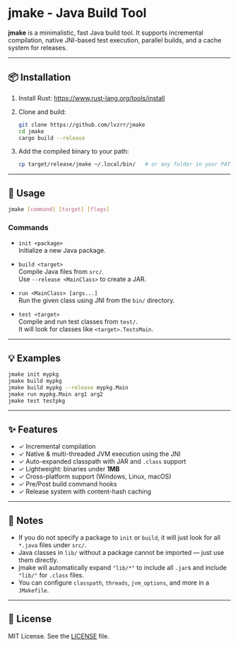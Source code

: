 # jmake - Java Build Tool

**jmake** is a minimalistic, fast Java build tool. It supports incremental compilation, native JNI-based test execution, parallel builds, and a cache system for releases.

---

## 📦 Installation

1. Install Rust: https://www.rust-lang.org/tools/install

2. Clone and build:

    ```bash
    git clone https://github.com/lvzrr/jmake
    cd jmake
    cargo build --release
    ```

3. Add the compiled binary to your path:

    ```bash
    cp target/release/jmake ~/.local/bin/   # or any folder in your PATH
    ```

---

## 🚀 Usage

```bash
jmake [command] [target] [flags]
```

### Commands

- `init <package>`  
  Initialize a new Java package.

- `build <target>`  
  Compile Java files from `src/`.  
  Use `--release <MainClass>` to create a JAR.

- `run <MainClass> [args...]`  
  Run the given class using JNI from the `bin/` directory.

- `test <target>`  
  Compile and run test classes from `test/`.  
  It will look for classes like `<target>.TestsMain`.

---

## 💡 Examples

```bash
jmake init mypkg
jmake build mypkg
jmake build mypkg --release mypkg.Main
jmake run mypkg.Main arg1 arg2
jmake test testpkg
```

---

## ✨ Features

- ✓ Incremental compilation  
- ✓ Native & multi-threaded JVM execution using the JNI  
- ✓ Auto-expanded classpath with JAR and `.class` support  
- ✓ Lightweight: binaries under **1MB**  
- ✓ Cross-platform support (Windows, Linux, macOS)  
- ✓ Pre/Post build command hooks  
- ✓ Release system with content-hash caching  

---

## 📝 Notes

- If you do not specify a package to `init` or `build`, it will just look for all `*.java` files under `src/`.  
- Java classes in `lib/` without a package cannot be imported — just use them directly.  
- jmake will automatically expand `"lib/*"` to include all `.jar`s and include `"lib/"` for `.class` files.  
- You can configure `classpath`, `threads`, `jvm_options`, and more in a `JMakefile`.  

---

## 🪪 License

MIT License. See the [LICENSE](./LICENSE) file.
